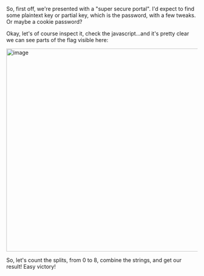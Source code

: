 So, first off, we're presented with a "super secure portal". I'd expect to find some plaintext key or partial key, which is the password, with a few tweaks. Or maybe a cookie password?

Okay, let's of course inspect it, check the javascript...and it's pretty clear we can see parts of the flag visible here:

<img width="602" height="533" alt="image" src="https://github.com/user-attachments/assets/f05f0bc6-ccfc-490e-b254-04f5e588adf4" />

So, let's count the splits, from 0 to 8, combine the strings, and get our result! Easy victory!
